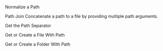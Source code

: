 Normalize a Path
<snippet id='fs-paths-normalize-code'/>
<snippet id='fs-paths-normalize-code-ts'/>

Path Join
Concatenate a path to a file by providing multiple path arguments.
<snippet id='fs-paths-join-code'/>
<snippet id='fs-paths-join-code-ts'/>

Get the Path Separator
<snippet id='fs-paths-separator-code'/>
<snippet id='fs-paths-separator-code-ts'/>

Get or Create a File With Path
<snippet id='fs-paths-create-file-code'/>
<snippet id='fs-paths-create-file-code-ts'/>

Get or Create a Folder With Path
<snippet id='fs-paths-create-folder-code'/>
<snippet id='fs-paths-create-folder-code-ts'/>
